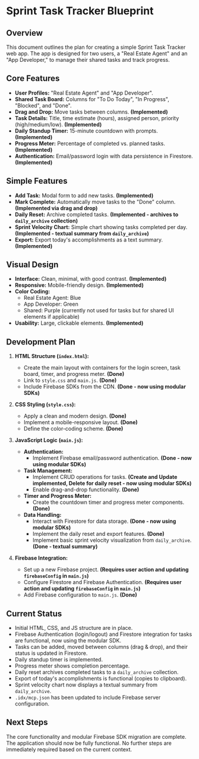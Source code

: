 # Sprint Task Tracker Blueprint

## Overview

This document outlines the plan for creating a simple Sprint Task Tracker web app. The app is designed for two users, a "Real Estate Agent" and an "App Developer," to manage their shared tasks and track progress.

## Core Features

*   **User Profiles:** "Real Estate Agent" and "App Developer".
*   **Shared Task Board:** Columns for "To Do Today", "In Progress", "Blocked", and "Done".
*   **Drag and Drop:** Move tasks between columns. **(Implemented)**
*   **Task Details:** Title, time estimate (hours), assigned person, priority (high/medium/low). **(Implemented)**
*   **Daily Standup Timer:** 15-minute countdown with prompts. **(Implemented)**
*   **Progress Meter:** Percentage of completed vs. planned tasks. **(Implemented)**
*   **Authentication:** Email/password login with data persistence in Firestore. **(Implemented)**

## Simple Features

*   **Add Task:** Modal form to add new tasks. **(Implemented)**
*   **Mark Complete:** Automatically move tasks to the "Done" column. **(Implemented via drag and drop)**
*   **Daily Reset:** Archive completed tasks. **(Implemented - archives to `daily_archive` collection)**
*   **Sprint Velocity Chart:** Simple chart showing tasks completed per day. **(Implemented - textual summary from `daily_archive`)**
*   **Export:** Export today's accomplishments as a text summary. **(Implemented)**

## Visual Design

*   **Interface:** Clean, minimal, with good contrast. **(Implemented)**
*   **Responsive:** Mobile-friendly design. **(Implemented)**
*   **Color Coding:**
    *   Real Estate Agent: Blue
    *   App Developer: Green
    *   Shared: Purple (currently not used for tasks but for shared UI elements if applicable)
*   **Usability:** Large, clickable elements. **(Implemented)**

## Development Plan

1.  **HTML Structure (`index.html`):**
    *   Create the main layout with containers for the login screen, task board, timer, and progress meter. **(Done)**
    *   Link to `style.css` and `main.js`. **(Done)**
    *   Include Firebase SDKs from the CDN. **(Done - now using modular SDKs)**

2.  **CSS Styling (`style.css`):**
    *   Apply a clean and modern design. **(Done)**
    *   Implement a mobile-responsive layout. **(Done)**
    *   Define the color-coding scheme. **(Done)**

3.  **JavaScript Logic (`main.js`):**
    *   **Authentication:**
        *   Implement Firebase email/password authentication. **(Done - now using modular SDKs)**
    *   **Task Management:**
        *   Implement CRUD operations for tasks. **(Create and Update implemented, Delete for daily reset - now using modular SDKs)**
        *   Enable drag-and-drop functionality. **(Done)**
    *   **Timer and Progress Meter:**
        *   Create the countdown timer and progress meter components. **(Done)**
    *   **Data Handling:**
        *   Interact with Firestore for data storage. **(Done - now using modular SDKs)**
        *   Implement the daily reset and export features. **(Done)**
        *   Implement basic sprint velocity visualization from `daily_archive`. **(Done - textual summary)**

4.  **Firebase Integration:**
    *   Set up a new Firebase project. **(Requires user action and updating `firebaseConfig` in `main.js`)**
    *   Configure Firestore and Firebase Authentication. **(Requires user action and updating `firebaseConfig` in `main.js`)**
    *   Add Firebase configuration to `main.js`. **(Done)**

## Current Status

*   Initial HTML, CSS, and JS structure are in place.
*   Firebase Authentication (login/logout) and Firestore integration for tasks are functional, now using the modular SDK.
*   Tasks can be added, moved between columns (drag & drop), and their status is updated in Firestore.
*   Daily standup timer is implemented.
*   Progress meter shows completion percentage.
*   Daily reset archives completed tasks to a `daily_archive` collection.
*   Export of today's accomplishments is functional (copies to clipboard).
*   Sprint velocity chart now displays a textual summary from `daily_archive`.
*   `.idx/mcp.json` has been updated to include Firebase server configuration.

## Next Steps

The core functionality and modular Firebase SDK migration are complete. The application should now be fully functional. No further steps are immediately required based on the current context.
